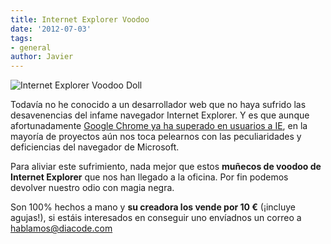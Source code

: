 ```yaml
---
title: Internet Explorer Voodoo
date: '2012-07-03'
tags:
- general
author: Javier
---
```


![Internet Explorer Voodoo Doll](http://blog.diacode.com/wp-content/uploads/2012/07/ie_voodoo_doll.jpeg)

Todavía no he conocido a un desarrollador web que no haya sufrido las desavenencias del infame navegador Internet Explorer. Y es que aunque afortunadamente 
[Google Chrome ya ha superado en usuarios a IE](http://gs.statcounter.com/), en la mayoría de proyectos aún nos toca pelearnos con las peculiaridades y deficiencias del navegador de Microsoft.

Para aliviar este sufrimiento, nada mejor que estos 
**muñecos de voodoo de Internet Explorer**
 que nos han llegado a la oficina. Por fin podemos devolver nuestro odio con magia negra.

Son 100% hechos a mano y 
**su creadora los vende por 10 €**
 (¡incluye agujas!), si estáis interesados en conseguir uno envíadnos un correo a hablamos@diacode.com

